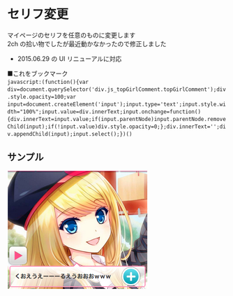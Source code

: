 # セリフ変更
マイページのセリフを任意のものに変更します  
2ch の拾い物でしたが最近動かなかったので修正しました

* 2015.06.29 の UI リニューアルに対応

■これをブックマーク  
`javascript:(function(){var div=document.querySelector('div.js_topGirlComment.topGirlComment');div.style.opacity=100;var input=document.createElement('input');input.type='text';input.style.width="100%";input.value=div.innerText;input.onchange=function(){div.innerText=input.value;if(input.parentNode)input.parentNode.removeChild(input);if(!input.value)div.style.opacity=0;};div.innerText='';div.appendChild(input);input.select();})()`

## サンプル
![chloe](./chloe.png)
